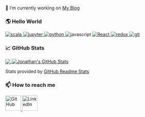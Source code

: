 🔭 I’m currently working on [My Blog](https://chocoshell.github.io/)

### :earth_americas: Hello World

<p>
    <a href="https://scala-lang.org/">
        <img alt="scala" src="https://img.shields.io/badge/-Scala-de3d3b?style=flat-square&logo=scala&logoColor=white" />
    </a>
    <a href="https://jupyter.org/">
        <img alt="jupyter" src="https://img.shields.io/badge/-Jupyter-f37726?style=flat-square&logo=javascript&logoColor=white" />
    </a>
    <a href="https://www.python.org/">
        <img alt="python" src="https://img.shields.io/badge/-Python-F7B93E?style=flat-square&logo=python&logoColor=white" />
    </a>
    <a>
        <img alt="javascript" src="https://img.shields.io/badge/-Javascript-13aa52?style=flat-square&logo=javascript&logoColor=white" />
    </a>
    <a href="https://reactjs.org/">
        <img alt="React" src="https://img.shields.io/badge/-React-45b8d8?style=flat-square&logo=react&logoColor=white" />
    </a>
    <a href="https://redux.js.org/">
        <img alt="redux" src="https://img.shields.io/badge/-Redux-764ABC?style=flat-square&logo=redux&logoColor=white" />
    </a>
    <a href="https://git-scm.com/">
        <img alt="git" src="https://img.shields.io/badge/-Git-E10098?style=flat-square&logo=git&logoColor=white" />
    </a>
</p>


### :chart_with_upwards_trend: GitHub Stats

<a href="https://github.com/ChocoShell/ChocoShell">
  <img align="center" src="https://github-readme-stats.vercel.app/api/top-langs/?username=ChocoShell&hide=html,cuda&theme=tokyonight" />
</a>
<a href="https://github.com/ChocoShell/ChocoShell">
  <img align="center" src="https://github-readme-stats.vercel.app/api?username=ChocoShell&show_icons=true&line_height=27&theme=tokyonight" alt="Jonathan's GitHub Stats" />
</a>

Stats provided by [GitHub Readme Stats](https://github.com/anuraghazra/github-readme-stats)

### 📫 How to reach me

<p align="left">
    <a href="https://github.com/chocoshell">
        <picture>
            <source media="(prefers-color-scheme: dark)" srcset="https://cdn.simpleicons.org/github/white">
              <img alt="GitHub" title="GitHub" height="48" width="48" src="https://cdn.simpleicons.org/github">
        </picture>
    </a>
  <a href="https://linkedin.com/in/jonathan-a-reyes">
      <img alt="LinkedIn" title="LinkedIn" height="48" width="48" src="https://cdn.simpleicons.org/linkedin">
  </a>
</p>

<!--
**ChocoShell/ChocoShell** is a ✨ _special_ ✨ repository because its `README.md` (this file) appears on your GitHub profile.

Here are some ideas to get you started:

- 🔭 I’m currently working on ...
- 🌱 I’m currently learning ...
- 👯 I’m looking to collaborate on ...
- 🤔 I’m looking for help with ...
- 💬 Ask me about ...
- 📫 How to reach me: ...
- 😄 Pronouns: ...
- ⚡ Fun fact: ...
-->
